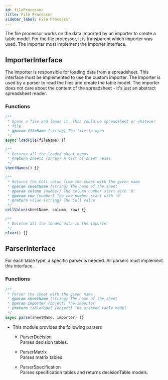 ```yaml
---
id: fileProcessor
title: File Processor
sidebar_label: File Processor
---
```



The file processor works on the data imported by an importer to create a table model.
For the file processor, it is transparent which importer was used.
The importer must implement the importer interface.

## ImporterInterface

The importer is responsible for loading data from a spreadsheet. This interface must be implemented
to use the custom importer. The Importer is used by a parser to read the files and create the table model.
The importer does not care about the content of the spreadsheet - it's just an abstract spreadsheet reader.

### Functions

``` js
/**
 * Opens a file and loads it. This could be spreadsheet or whatever
 * file.
 * @param fileName {string} The file to open
 */
async loadFile(fileName) {}
```

``` js
/**
 * Returns all the loaded sheet names
 * @return sheets {array} A list of sheet names
 */
sheetNames() {}
```

``` js
/**
 * Returns the Cell value from the sheet with the given name
 * @param sheetName {string} The name of the sheet
 * @param column {number} The column number start with '0'
 * @param row {number} The row number start with '0'
 * @return value {string} The Cell value
 */
cellValue(sheetName, column, row) {}
```

``` js
/**
 * Deletes all the loaded data in the importer
 */
clear() {}
```

## ParserInterface

For each table type, a specific parser is needed. All parsers
must implement this interface.

### Functions

``` js
/**
 * Parser the sheet with the given name
 * @param sheetName {string} The name of the sheet
 * @param importer {object} The importer
 * @return tableModel {object} The created table model
 */
async parse(sheetName, importer) {}
```

  - This module provides the following parsers
    
      - ParserDecision  
        Parses decision tables.
    
      - ParserMatrix  
        Parses matrix tables.
    
      - ParserSpecification  
        Parses specification tables and returns decisionTable models.
